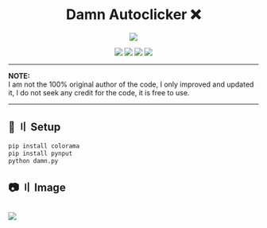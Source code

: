 <h1 align="center">
  Damn Autoclicker ❌
</h1>

<p align="center"> 
  <kbd>
<img src="https://cdn.discordapp.com/attachments/953748242481418362/997119457568759828/d100e352f1e7985fd6d7b924ea49cbaa.jpg">
  </kbd>
</p>
<p align="center">
  <img src="https://img.shields.io/github/languages/top/dev-hyns/damn-autoclicker?style=flat-square">
  <img src="https://img.shields.io/github/last-commit/dev-hyns/damn-autoclicker?style=flat-square">
  <img src="https://img.shields.io/github/stars/dev-hyns/damn-autoclicker?color=%02B039&label=Stars&style=flat-square">
  <img src="https://img.shields.io/github/forks/dev-hyns/damn-autoclicker?color=%02B039&label=Forks&style=flat-square">
</p>

---

</h2>

**NOTE:** \
I am not the 100% original author of the code, I only improved and updated it, I do not seek any credit for the code, it is free to use.

---

## <a id="setup"></a> 📁 〢 Setup

```python
pip install colorama
pip install pynput
python damn.py
```

## <a id="Image"></a> 📷 〢 Image
## <img src="https://media.discordapp.net/attachments/994054709046431854/997759552168665098/unknown.png">

